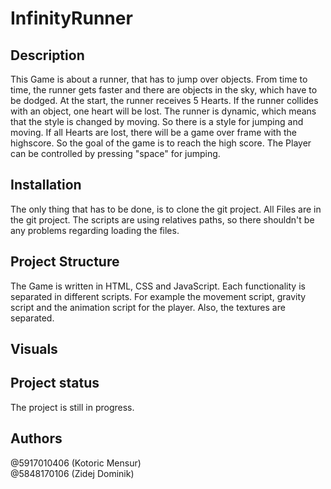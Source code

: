 # InfinityRunner



## Description

This Game is about a runner, that has to jump over objects. From time to time, the runner gets faster and there are objects in the sky, which have to be dodged.
At the start, the runner receives 5 Hearts. If the runner collides with an object, one heart will be lost. 
The runner is dynamic, which means that the style is changed by moving. So there is a style for jumping and moving.
If all Hearts are lost, there will be a game over frame with the highscore. So the goal of the game is to reach the high score. 
The Player can be controlled by pressing "space" for jumping.


## Installation

The only thing that has to be done, is to clone the git project.
All Files are in the git project. The scripts are using relatives paths, so there shouldn't be any problems regarding loading the files. 

## Project Structure

The Game is written in HTML, CSS and JavaScript.
Each functionality is separated in different scripts. For example the movement script, gravity script and the animation script for the player.
Also, the textures are separated. 

## Visuals


## Project status
The project is still in progress.

## Authors
@5917010406 (Kotoric Mensur)<br>
@5848170106 (Zidej Dominik)
